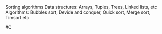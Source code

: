 Sorting algorithms
Data structures: Arrays, Tuples, Trees, Linked lists, etc
Algorithms: Bubbles sort, Devide and conquer, Quick sort, Merge sort, Timsort etc

#C
